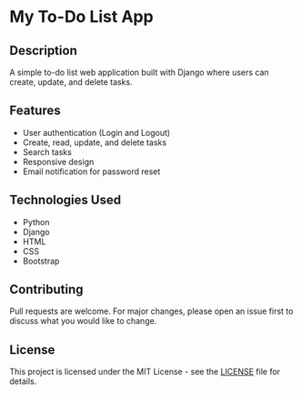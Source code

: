 # My To-Do List App

## Description

A simple to-do list web application built with Django where users can create, update, and delete tasks.

## Features

- User authentication (Login and Logout)
- Create, read, update, and delete tasks
- Search tasks
- Responsive design
- Email notification for password reset

## Technologies Used

- Python
- Django
- HTML
- CSS
- Bootstrap
  
## Contributing

Pull requests are welcome. For major changes, please open an issue first to discuss what you would like to change.

## License

This project is licensed under the MIT License - see the [LICENSE](LICENSE) file for details.
